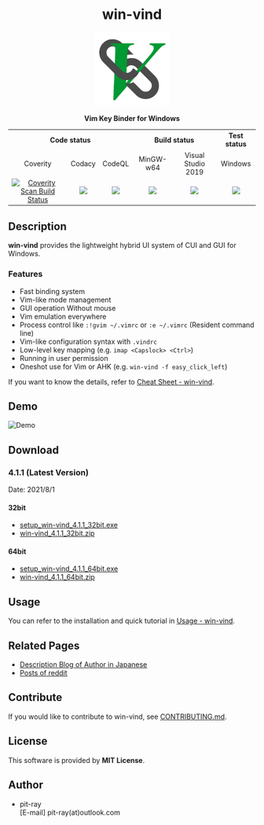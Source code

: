 <h1 align="center">win-vind</h1>

<p align="center">
  <img src="https://github.com/pit-ray/pit-ray.github.io/blob/master/win-vind/imgs/win-vind-icon.png?raw=true" width="150" height="150" />
  <p align="center"><b>Vim Key Binder for Windows</b></p>  
</p>  

<table align="center">
    <tr>
        <th colspan="3">Code status</th>
        <th colspan="2">Build status</th>
        <th colspan="2">Test status</th>
    </tr>
    <tr align="center">
        <td>Coverity</td>
        <td>Codacy</td>
        <td>CodeQL</td>
        <td>MinGW-w64</td>
        <td>Visual Studio 2019</td>
        <td>Windows</td>
    </tr>
    <tr>
        <td align="center">
            <a href="https://scan.coverity.com/projects/pit-ray-win-vind"><img alt="Coverity Scan Build Status" src="https://scan.coverity.com/projects/22417/badge.svg"/></a>  
        </td>
        <td align="center">
            <a href="https://www.codacy.com/gh/pit-ray/win-vind/dashboard?utm_source=github.com&amp;utm_medium=referral&amp;utm_content=pit-ray/win-vind&amp;utm_campaign=Badge_Grade"><img src="https://app.codacy.com/project/badge/Grade/8f2e6f2826904efd82019f5888574327" /></a>
        </td>
        <td align="center">
            <a href="https://github.com/pit-ray/win-vind/actions/workflows/codeql-analysis.yml"><img src="https://github.com/pit-ray/win-vind/actions/workflows/codeql-analysis.yml/badge.svg?branch=master"></a>
        </td>
        <td align="center">
            <a href="https://travis-ci.com/pit-ray/win-vind"><img src="https://travis-ci.com/pit-ray/win-vind.svg?branch=master" /></a>
        </td>
        <td align="center">
            <a href="https://github.com/pit-ray/win-vind/actions/workflows/msvc.yml"><img src="https://github.com/pit-ray/win-vind/actions/workflows/msvc.yml/badge.svg"></a>
        </td>
        <td align="center">
            <a href="https://github.com/pit-ray/win-vind/actions/workflows/test.yml"><img src="https://github.com/pit-ray/win-vind/actions/workflows/test.yml/badge.svg"></a>
        </td>
    </tr>
</table>
  

## Description
**win-vind** provides the lightweight hybrid UI system of CUI and GUI for Windows. 

### Features
- Fast binding system
- Vim-like mode management
- GUI operation Without mouse
- Vim emulation everywhere
- Process control like `:!gvim ~/.vimrc` or `:e ~/.vimrc` (Resident command line)
- Vim-like configuration syntax with `.vindrc`
- Low-level key mapping (e.g. `imap <Capslock> <Ctrl>`)
- Running in user permission
- Oneshot use for Vim or AHK (e.g. `win-vind -f easy_click_left`)

If you want to know the details, refer to <a href="https://pit-ray.github.io/win-vind/cheat_sheet/">Cheat Sheet - win-vind</a>.  

## Demo

<img src="https://github.com/pit-ray/win-vind/blob/gh-pages/imgs/4xxdemo.gif?raw=true" title="Demo" >

<br>  

## Download
### 4.1.1 (Latest Version)  
Date: 2021/8/1  

#### 32bit  
- <a href="https://github.com/pit-ray/win-vind/releases/download/v4.1.1/setup_win-vind_4.1.1_32bit.exe.zip">setup_win-vind_4.1.1_32bit.exe</a>
- <a href="https://github.com/pit-ray/win-vind/releases/download/v4.1.1/win-vind_4.1.1_32bit.zip">win-vind_4.1.1_32bit.zip</a>  

#### 64bit  
- <a href="https://github.com/pit-ray/win-vind/releases/download/v4.1.1/setup_win-vind_4.1.1_64bit.exe.zip">setup_win-vind_4.1.1_64bit.exe</a>
- <a href="https://github.com/pit-ray/win-vind/releases/download/v4.1.1/win-vind_4.1.1_64bit.zip">win-vind_4.1.1_64bit.zip</a> 
  
## Usage
You can refer to the installation and quick tutorial in [Usage - win-vind](https://pit-ray.github.io/win-vind/usage/).  
  
## Related Pages
- <a href="https://www.pit-ray.com/archive/category/win-vind">Description Blog of Author in Japanese</a>  
- <a href="https://www.reddit.com/user/pit-ray/posts/">Posts of reddit</a>  

## Contribute
If you would like to contribute to win-vind, see [CONTRIBUTING.md](https://github.com/pit-ray/win-vind/blob/master/CONTRIBUTING.md).


## License  

This software is provided by **MIT License**.  

## Author

- pit-ray  
[E-mail] pit-ray(at)outlook.com

